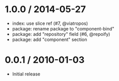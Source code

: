 
1.0.0 / 2014-05-27
====

  * index: use slice ref (#7, @viatropos)
  * package: rename package to "component-bind"
  * package: add "repository" field (#6, @repoify)
  * package: add "component" section

0.0.1 / 2010-01-03
====

  * Initial release
